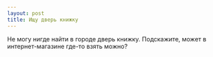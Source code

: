 ```yaml
---
layout: post 
title: Ищу дверь книжку 
--- 
```

Не могу нигде найти в городе дверь книжку. Подскажите, может в интернет-магазине где-то взять можно?